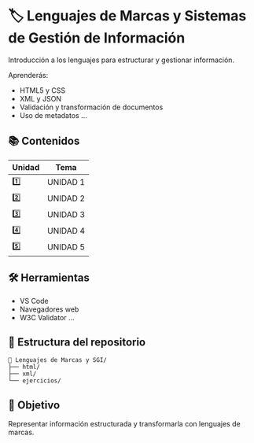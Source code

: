 # 🏷️ Lenguajes de Marcas y Sistemas de Gestión de Información

Introducción a los lenguajes para estructurar y gestionar información.

Aprenderás:

- HTML5 y CSS
- XML y JSON
- Validación y transformación de documentos
- Uso de metadatos
...

## 📚 Contenidos

| Unidad | Tema |
|--------|------|
| 1️⃣     | UNIDAD 1 |
| 2️⃣     | UNIDAD 2 |
| 3️⃣     | UNIDAD 3 |
| 4️⃣     | UNIDAD 4 |
| 5️⃣     | UNIDAD 5 |

## 🛠️ Herramientas

- VS Code
- Navegadores web
- W3C Validator
...

## 📁 Estructura del repositorio

```
📂 Lenguajes de Marcas y SGI/
├── html/
├── xml/
└── ejercicios/
```


## 🎯 Objetivo

Representar información estructurada y transformarla con lenguajes de marcas.